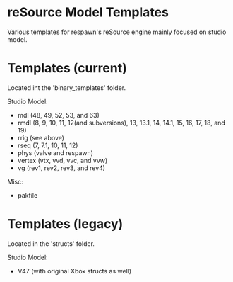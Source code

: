 # reSource Model Templates
Various templates for respawn's reSource engine mainly focused on studio model.

# Templates (current)
Located int the 'binary_templates' folder.

Studio Model:
  - mdl (48, 49, 52, 53, and 63)
  - rmdl (8, 9, 10, 11, 12(and subversions), 13, 13.1, 14, 14.1, 15, 16, 17, 18, and 19)
  - rrig (see above)
  - rseq (7, 7.1, 10, 11, 12)
  - phys (valve and respawn)
  - vertex (vtx, vvd, vvc, and vvw)
  - vg (rev1, rev2, rev3, and rev4)

Misc:
  - pakfile

# Templates (legacy)
Located in the 'structs' folder.

Studio Model:
  - V47 (with original Xbox structs as well)
